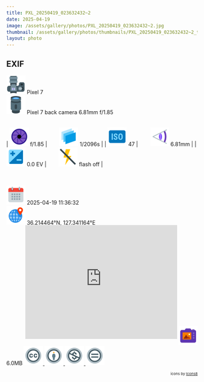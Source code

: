 ```yaml
---
title: PXL_20250419_023632432~2
date: 2025-04-19
image: /assets/gallery/photos/PXL_20250419_023632432~2.jpg
thumbnail: /assets/gallery/photos/thumbnails/PXL_20250419_023632432~2_thumbnail.jpg
layout: photo
---
```

<style>
  div.container {
    width: 100% !important;
    max-width: none !important;
  }
  img.main-img {
    height: auto !important;
    max-width: 100% !important;
    max-height: 100vh !important;
  }
  img.exif {
    width: 50px;
    height: 50px;
  }
</style>

## EXIF
<img src='/assets/images/icons/camera.png' class='exif'> Pixel 7  
<img src='/assets/images/icons/lens.png' class='exif'> Pixel 7 back camera 6.81mm f/1.85
<br><br>

| <img src='/assets/images/icons/aperture.png' class='exif'> f/1.85 | &emsp;&emsp;<img src='/assets/images/icons/shutter-speed.png' class='exif'> 1/2096s |
| <img src='/assets/images/icons/iso.png' class='exif'> 47 | &emsp;&emsp;<img src='/assets/images/icons/focal-length.png' class='exif'> 6.81mm |
| <img src='/assets/images/icons/exposure.png' class='exif'> 0.0 EV | &emsp;&emsp;<img src='/assets/images/icons/flash-off.png' class='exif'> flash off |

<br><br>
<img src='/assets/images/icons/calendar.png' class='exif'> 2025-04-19 11:36:32  
<img src='/assets/images/icons/location.png' class='exif'> 36.214464°N, 127.341164°E 
<iframe src="https://www.google.com/maps/embed/v1/place?key=AIzaSyCya2DWkf5zX4lbp4EoHf49Rb6moUk8wIs&zoom=17&q=36.21446388888889,127.34116388888889&center=36.21446388888889,127.34116388888889" frameborder="0" style="width: 80%; max-width:400px; height: 300px; margin: -1rem 0 1rem 50px; border: 0;"></iframe>  
<img src='/assets/images/icons/image.png' class='exif'> 6.0MB

<a href='https://creativecommons.org/licenses/by-nc-nd/2.0/' class='no-underline'>
  <img src='/assets/images/icons/ccl/cc.png' class='exif'>
  <img src='/assets/images/icons/ccl/by.png' class='exif'>
  <img src='/assets/images/icons/ccl/nc.png' class='exif'>
  <img src='/assets/images/icons/ccl/nd.png' class='exif'>
</a>

<span style='float: right; font-size: 0.6rem'>icons by <a target="_blank" href="https://icons8.com">Icons8</a></span>
<br>
